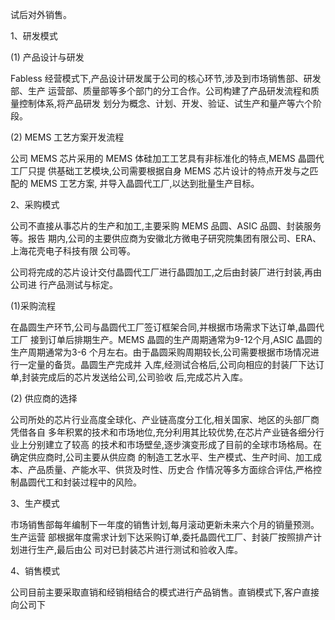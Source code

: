 试后对外销售。

1、研发模式

(1) 产品设计与研发

Fabless 经营模式下,产品设计研发属于公司的核心环节,涉及到市场销售部、研发部、生产 运营部、质量部等多个部门的分工合作。公司构建了产品研发流程和质量控制体系,将产品研发 划分为概念、计划、开发、验证、试生产和量产等六个阶段。

(2) MEMS 工艺方案开发流程

公司 MEMS 芯片采用的 MEMS 体硅加工工艺具有非标准化的特点,MEMS 晶圆代工厂只提 供基础工艺模块,公司需要根据自身 MEMS 芯片设计的特点开发与之匹配的 MEMS 工艺方案, 并导入晶圆代工厂,以达到批量生产目标。

2、采购模式

公司不直接从事芯片的生产和加工,主要采购 MEMS 品圆、ASIC 品圆、封装服务等。报告 期内,公司的主要供应商为安徽北方微电子研究院集团有限公司、ERA、上海花壳电子科技有限 公司等。

公司将完成的芯片设计交付晶圆代工厂进行晶圆加工,之后由封装厂进行封装,再由公司进 行产品测试与标定。

(1)采购流程

在晶圆生产环节,公司与晶圆代工厂签订框架合同,并根据市场需求下达订单,晶圆代工厂 接到订单后排期生产。MEMS 晶圆的生产周期通常为9-12个月,ASIC 晶圆的生产周期通常为3-6 个月左右。由于晶圆采购周期较长,公司需要根据市场情况进行一定量的备货。晶圆生产完成并 入库,经测试合格后,公司向相应的封装厂下达订单,封装完成后的芯片发送给公司,公司验收 后,完成芯片入库。

(2) 供应商的选择

公司所处的芯片行业高度全球化、产业链高度分工化,相关国家、地区的头部厂商凭借各自 多年积累的技术和市场地位,充分利用其比较优势,在芯片产业链各细分行业上分别建立了较高 的技术和市场壁垒,逐步演变形成了目前的全球市场格局。在确定供应商时,公司主要从供应商 的制造工艺水平、生产模式、生产时间、加工成本、产品质量、产能水平、供货及时性、历史合 作情况等多方面综合评估,严格控制晶圆代工和封装过程中的风险。

3、生产模式

市场销售部每年编制下一年度的销售计划,每月滚动更新未来六个月的销量预测。生产运营 部根据年度需求计划下达采购订单,委托晶圆代工厂、封装厂按照排产计划进行生产,最后由公 司对已封装芯片进行测试和验收入库。

4、销售模式

公司目前主要采取直销和经销相结合的模式进行产品销售。直销模式下,客户直接向公司下